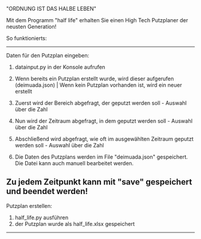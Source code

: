 "ORDNUNG IST DAS HALBE LEBEN"

Mit dem Programm "half life" erhalten Sie einen High Tech Putzplaner der neusten Generation!

So funktionierts:

------------------------------------------------------------------------------------------------------------
Daten für den Putzplan eingeben:
1. datainput.py in der Konsole aufrufen

2. Wenn bereits ein Putzplan erstellt wurde, wird dieser aufgerufen (deimuada.json) | Wenn kein Putzplan vorhanden ist, wird ein neuer erstellt

3. Zuerst wird der Bereich abgefragt, der geputzt werden soll - Auswahl über die Zahl 
4. Nun wird der Zeitraum abgefragt, in dem geputzt werden soll - Auswahl über die Zahl
5. Abschließend wird abgefragt, wie oft im ausgewählten Zeitraum geputzt werden soll - Auswahl über die Zahl

6. Die Daten des Putzplans werden im File "deimuada.json" gespeichert. Die Datei kann auch manuell bearbeitet werden.

Zu jedem Zeitpunkt kann mit "save" gespeichert und beendet werden!
------------------------------------------------------------------------------------------------------------

Putzplan erstellen:
1. half_life.py ausführen
2. der Putzplan wurde als half_life.xlsx gespeichert
----------------------------------------------------


